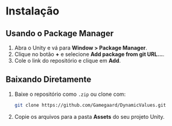# Instalação

## Usando o Package Manager

1. Abra o Unity e vá para **Window > Package Manager**.
2. Clique no botão **+** e selecione **Add package from git URL...**.
3. Cole o link do repositório e clique em **Add**.

## Baixando Diretamente

1. Baixe o repositório como `.zip` ou clone com:
   ```bash
   git clone https://github.com/Gamegaard/DynamicValues.git
   ```
2. Copie os arquivos para a pasta **Assets** do seu projeto Unity.
